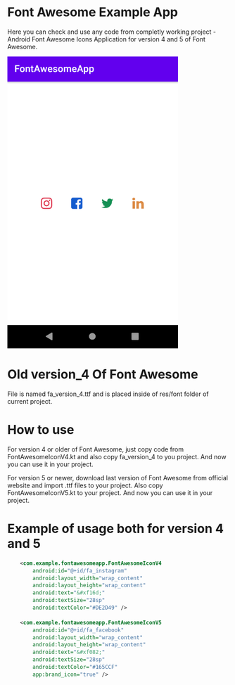 # Font Awesome Example App
Here you can check and use any code from completly working project - Android Font Awesome Icons Application for version 4 and 5 of Font Awesome.

![main screen](https://github.com/Deniard18/font-awesome-app/blob/master/app/src/main/res/mipmap-xxxhdpi/main_screen_exmpl.png)

# Old version_4 Of Font Awesome
File is named fa_version_4.ttf and is placed inside of res/font folder of current project.

# How to use
For version 4 or older of Font Awesome, just copy code from FontAwesomeIconV4.kt and also copy fa_version_4 to you project. And now you can use it in your project.

For version 5 or newer, download last version of Font Awesome from official website and import .ttf files to your project. Also copy FontAwesomeIconV5.kt to your project. And now you can use it in your project.

# Example of usage both for version 4 and 5
```xml
    <com.example.fontawesomeapp.FontAwesomeIconV4
        android:id="@+id/fa_instagram"
        android:layout_width="wrap_content"
        android:layout_height="wrap_content"
        android:text="&#xf16d;"
        android:textSize="28sp"
        android:textColor="#DE2D49" />

    <com.example.fontawesomeapp.FontAwesomeIconV5
        android:id="@+id/fa_facebook"
        android:layout_width="wrap_content"
        android:layout_height="wrap_content"
        android:text="&#xf082;"
        android:textSize="28sp"
        android:textColor="#165CCF"
        app:brand_icon="true" />
```
